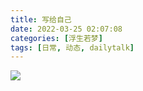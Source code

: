 ```yaml
---
title: 写给自己
date: 2022-03-25 02:07:08
categories: [浮生若梦]
tags: [日常, 动态, dailytalk]
---
```


![](https://img2.doubanio.com/view/status/l/public/6367c1ea522aefe.webp)
